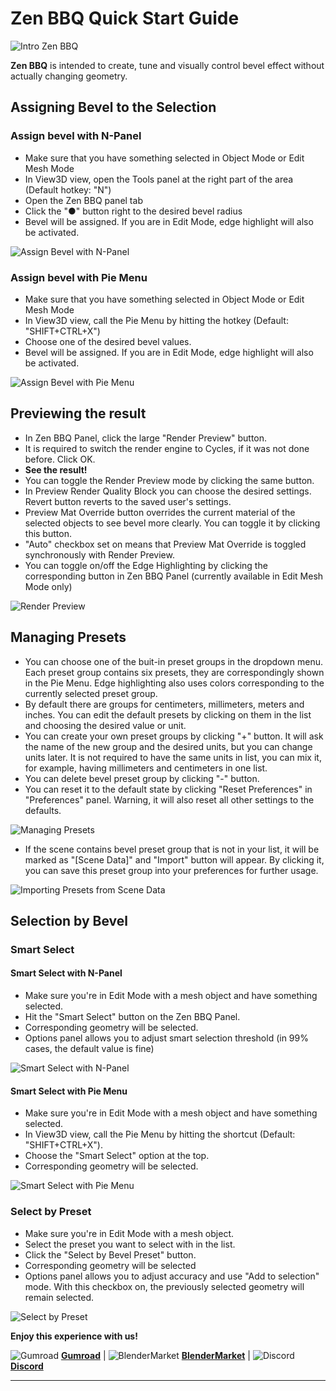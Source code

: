 # Zen BBQ Quick Start Guide

![Intro Zen BBQ](img/IntroBBQ.png)
<!-- blank line -->
<!-- <div style="position: relative; width: 100%; height: 0; padding-bottom: 56.25%;">
<iframe width="1018" height="573" src="https://www.youtube.com/embed/iI1JWrOn2ys" title="YouTube video player" style="position: absolute; top: 0; left: 0; width: 100%; height: 100%;" allowfullscreen="" seamless="" frameborder="0"></iframe>
</div> -->
<!-- blank line -->
<!--
**Zen BBQ** is intended to create, tune and visually control bevel effect without actually changing geometry.

In contrast to traditional way, it does not require setting up supporting loops or accurately connect parts.

Instead, Zen BBQ uses Cycles render engine and Blender Bevel Shader Node to render the effect and its carefully crafted set of tools will give you full control over it with less effort.

It is great to make quick renders for sketches or bake basic normal maps for gamedev lowpoly models.

**Zen BBQ — Build Bevel Quickly!**
-->

**Zen BBQ** is intended to create, tune and visually control bevel effect without actually changing geometry.

## Assigning Bevel to the Selection

### Assign bevel with N-Panel

- Make sure that you have something selected in Object Mode or Edit Mesh Mode
- In View3D view, open the Tools panel at the right part of the area (Default hotkey: "N")
- Open the Zen BBQ panel tab
- Click the "●" button right to the desired bevel radius
- Bevel will be assigned. If you are in Edit Mode, edge highlight will also be activated.

![Assign Bevel with N-Panel](img/bbq-screens/quickstart/assign-bevel-panel.gif)

### Assign bevel with Pie Menu

- Make sure that you have something selected in Object Mode or Edit Mesh Mode
- In View3D view, call the Pie Menu by hitting the hotkey (Default: "SHIFT+CTRL+X")
- Choose one of the desired bevel values.
- Bevel will be assigned. If you are in Edit Mode, edge highlight will also be activated.

![Assign Bevel with Pie Menu](img/bbq-screens/quickstart/assign-bevel-piemenu.gif)

## Previewing the result

- In Zen BBQ Panel, click the large "Render Preview" button.
- It is required to switch the render engine to Cycles, if it was not done before. Click OK.
- **See the result!**
- You can toggle the Render Preview mode by clicking the same button.
- In Preview Render Quality Block you can choose the desired settings. Revert button reverts to the saved user's settings.
- Preview Mat Override button overrides the current material of the selected objects to see bevel more clearly. You can toggle it by clicking this button.
- "Auto" checkbox set on means that Preview Mat Override is toggled synchronously with Render Preview.
- You can toggle on/off the Edge Highlighting by clicking the corresponding button in Zen BBQ Panel (currently available in Edit Mesh Mode only)

![Render Preview](img/bbq-screens/quickstart/render-preview.gif)

## Managing Presets

- You can choose one of the buit-in preset groups in the dropdown menu. Each preset group contains six presets, they are correspondingly shown in the Pie Menu. Edge highlighting also uses colors corresponding to the currently selected preset group. 
- By default there are groups for centimeters, millimeters, meters and inches. You can edit the default presets by clicking on them in the list and choosing the desired value or unit.
- You can create your own preset groups by clicking "+" button. It will ask the name of the new group and the desired units, but you can change units later. It is not required to have the same units in list, you can mix it, for example, having millimeters and centimeters in one list.
- You can delete bevel preset group by clicking "-" button.
- You can reset it to the default state by clicking "Reset Preferences" in "Preferences" panel. Warning, it will also reset all other settings to the defaults.

![Managing Presets](img/bbq-screens/quickstart/manage-preferencs.gif)

- If the scene contains bevel preset group that is not in your list, it will be marked as "[Scene Data]" and "Import" button will appear. By clicking it, you can save this preset group into your preferences for further usage.

![Importing Presets from Scene Data](img/bbq-screens/quickstart/scene-data-preferences.png)

## Selection by Bevel

### Smart Select

#### Smart Select with N-Panel

- Make sure you're in Edit Mode with a mesh object and have something selected.
- Hit the "Smart Select" button on the Zen BBQ Panel.
- Corresponding geometry will be selected.
- Options panel allows you to adjust smart selection threshold (in 99% cases, the default value is fine)

![Smart Select with N-Panel](img/bbq-screens/quickstart/smart-select-panel.gif)

#### Smart Select with Pie Menu

- Make sure you're in Edit Mode with a mesh object and have something selected.
- In View3D view, call the Pie Menu by hitting the shortcut (Default: "SHIFT+CTRL+X").
- Choose the "Smart Select" option at the top.
- Corresponding geometry will be selected.

![Smart Select with Pie Menu](img/bbq-screens/quickstart/smart-select-piemenu.gif)

### Select by Preset

- Make sure you're in Edit Mode with a mesh object.
- Select the preset you want to select with in the list.
- Click the "Select by Bevel Preset" button.
- Corresponding geometry will be selected
- Options panel allows you to adjust accuracy and use "Add to selection" mode. With this checkbox on, the previously selected geometry will remain selected.

![Select by Preset](img/bbq-screens/quickstart/select-by-preset.gif)

**Enjoy this experience with us!**

![Gumroad](img/icons/services/gumroad-16.png) [**Gumroad**](https://sergeytyapkin.gumroad.com/l/zenbbq) | ![BlenderMarket](img/icons/services/blendermarket-16.png) [**BlenderMarket**](https://www.blendermarket.com/products/zen-bbq) | ![Discord](img/icons/services/discord-16.png) [**Discord**](https://discord.gg/wGpFeME)

<!-- blank line -->
----
<!-- blank line -->
